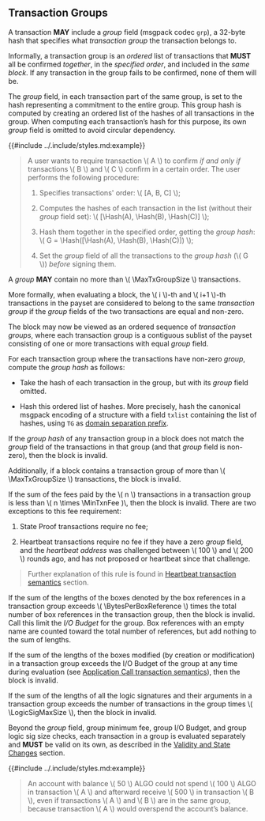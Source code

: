 $$
\newcommand \Hash {\mathrm{Hash}}
\newcommand \MaxTxGroupSize {GT_\max}
\newcommand \MinTxnFee {T_{\Fee,\min}}
\newcommand \BytesPerBoxReference {\Box_{\mathrm{IO}}}
\newcommand \LogicSigMaxSize {\LogicSig_\max}
$$

## Transaction Groups

A transaction **MAY** include a _group_ field (msgpack codec `grp`), a 32-byte hash
that specifies what _transaction group_ the transaction belongs to.

Informally, a transaction group is an _ordered_ list of transactions that **MUST**
all be confirmed _together_, in the _specified order_, and included in the _same
block_. If any transaction in the group fails to be confirmed, none of them will
be.

The _group_ field, in each transaction part of the same group, is set to the hash
representing a commitment to the entire group. This group hash is computed by creating
an ordered list of the hashes of all transactions in the group. When computing each
transaction’s hash for this purpose, its own _group_ field is omitted to avoid circular
dependency.

{{#include ../.include/styles.md:example}}
> A user wants to require transaction \\( A \\) to confirm _if and only if_ transactions
> \\( B \\) and \\( C \\) confirm in a certain order. The user performs the following
> procedure:
>
> 1. Specifies transactions' order: \\( [A, B, C] \\);
>
> 1. Computes the hashes of each transaction in the list (without their _group_
> field set): \\( [\Hash(A), \Hash(B), \Hash(C)] \\);
>
> 1. Hash them together in the specified order, getting the _group hash_: \\( G = \Hash([\Hash(A), \Hash(B), \Hash(C)]) \\);
>
> 1. Set the _group_ field of all the transactions to the _group hash_ (\\( G \\))
> _before_ signing them.

A _group_ **MAY** contain no more than \\( \MaxTxGroupSize \\) transactions.

More formally, when evaluating a block, the \\( i \\)-th and \\( i+1 \\)-th transactions
in the payset are considered to belong to the same _transaction group_ if the _group_
fields of the two transactions are equal and non-zero.

The block may now be viewed as an ordered sequence of _transaction groups_, where
each transaction group is a contiguous sublist of the payset consisting of one or
more transactions with equal _group_ field.

For each transaction group where the transactions have non-zero _group_, compute
the _group hash_ as follows:

- Take the hash of each transaction in the group, but with its _group_ field omitted.

- Hash this ordered list of hashes. More precisely, hash the canonical msgpack encoding
of a structure with a field `txlist` containing the list of hashes, using `TG` as
[domain separation prefix](../crypto/crypto-domain-separators.md).

If the _group hash_ of any transaction group in a block does not match the _group_
field of the transactions in that group (and that _group_ field is non-zero), then
the block is invalid.

Additionally, if a block contains a transaction group of more than \\( \MaxTxGroupSize \\)
transactions, the block is invalid.

If the sum of the fees paid by the \\( n \\) transactions in a transaction group
is less than \\( n \times \MinTxnFee )\\, then the block is invalid. There are two
exceptions to this fee requirement:

1. State Proof transactions require no fee;

1. Heartbeat transactions require no fee if they have a zero _group_ field, and
the _heartbeat address_ was challenged between \\( 100 \\) and \\( 200 \\) rounds
ago, and has not proposed or heartbeat since that challenge. 

> Further explanation of this rule is found in [Heartbeat transaction semantics]()
> section.

If the sum of the lengths of the boxes denoted by the box references in a transaction
group exceeds \\( \BytesPerBoxReference \\) times the total number of box references
in the transaction group, then the block is invalid. Call this limit the _I/O Budget_
for the group. Box references with an empty name are counted toward the total number
of references, but add nothing to the sum of lengths.

If the sum of the lengths of the boxes modified (by creation or modification) in
a transaction group exceeds the I/O Budget of the group at any time during evaluation
(see [Application Call transaction semantics]()), then the block is invalid.

If the sum of the lengths of all the logic signatures and their arguments in a transaction
group exceeds the number of transactions in the group times \\( \LogicSigMaxSize \\),
then the block in invalid.

Beyond the _group_ field, group minimum fee, group I/O Budget, and group logic sig
size checks, each transaction in a group is evaluated separately and **MUST** be
valid on its own, as described in the [Validity and State Changes]() section.

{{#include ../.include/styles.md:example}}
> An account with balance \\( 50 \\) ALGO could not spend \\( 100 \\) ALGO in transaction
> \\( A \\) and afterward receive \\( 500 \\) in transaction \\( B \\), even if
> transactions \\( A \\) and \\( B \\) are in the same group, because transaction
> \\( A \\) would overspend the account’s balance.
